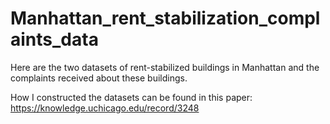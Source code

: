 # Manhattan_rent_stabilization_complaints_data

Here are the two datasets of rent-stabilized buildings in Manhattan and the complaints received about these buildings. 

How I constructed the datasets can be found in this paper: https://knowledge.uchicago.edu/record/3248

